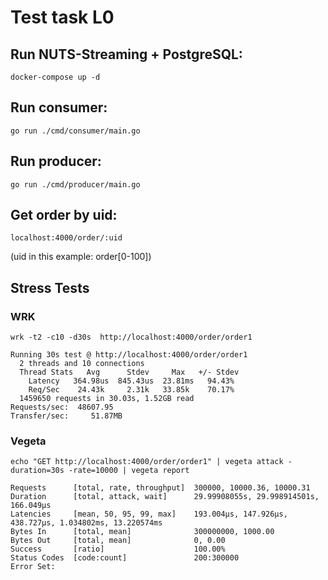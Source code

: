 # Test task L0
## Run NUTS-Streaming + PostgreSQL:
```
docker-compose up -d
```
## Run consumer:
```
go run ./cmd/consumer/main.go
```
## Run producer:
```
go run ./cmd/producer/main.go
```
## Get order by uid:
```
localhost:4000/order/:uid
```
(uid in this example: order[0-100])

## Stress Tests
### WRK

```
wrk -t2 -c10 -d30s  http://localhost:4000/order/order1

Running 30s test @ http://localhost:4000/order/order1
  2 threads and 10 connections
  Thread Stats   Avg      Stdev     Max   +/- Stdev
    Latency   364.98us  845.43us  23.81ms   94.43%
    Req/Sec    24.43k     2.31k   33.85k    70.17%
  1459650 requests in 30.03s, 1.52GB read
Requests/sec:  48607.95
Transfer/sec:     51.87MB
```

### Vegeta
```
echo "GET http://localhost:4000/order/order1" | vegeta attack -duration=30s -rate=10000 | vegeta report

Requests      [total, rate, throughput]  300000, 10000.36, 10000.31
Duration      [total, attack, wait]      29.99908055s, 29.998914501s, 166.049µs
Latencies     [mean, 50, 95, 99, max]    193.004µs, 147.926µs, 438.727µs, 1.034802ms, 13.220574ms
Bytes In      [total, mean]              300000000, 1000.00
Bytes Out     [total, mean]              0, 0.00
Success       [ratio]                    100.00%
Status Codes  [code:count]               200:300000  
Error Set:
```
